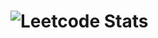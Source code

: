 # ![Leetcode Stats](https://leetcard.jacoblin.cool/akbted?ext=heatmap)

<!---
- 👋 Hi, I’m @akbted
- 👀 I’m interested in ...
- 🌱 I’m currently learning ...
- 💞️ I’m looking to collaborate on ...
- 📫 How to reach me ...
- 😄 Pronouns: ...
- ⚡ Fun fact: ...
--->
<!---
akbted/akbted is a ✨ special ✨ repository because its `README.md` (this file) appears on your GitHub profile.
You can click the Preview link to take a look at your changes.
--->

